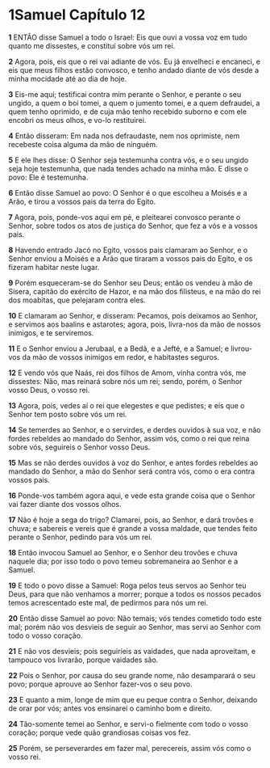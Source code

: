 # 1Samuel Capítulo 12

**1** 	ENTÃO disse Samuel a todo o Israel: Eis que ouvi a vossa voz em tudo quanto me dissestes, e constituí sobre vós um rei.

**2** 	Agora, pois, eis que o rei vai adiante de vós. Eu já envelheci e encaneci, e eis que meus filhos estão convosco, e tenho andado diante de vós desde a minha mocidade até ao dia de hoje.

**3** 	Eis-me aqui; testificai contra mim perante o Senhor, e perante o seu ungido, a quem o boi tomei, a quem o jumento tomei, e a quem defraudei, a quem tenho oprimido, e de cuja mão tenho recebido suborno e com ele encobri os meus olhos, e vo-lo restituirei.

**4** 	Então disseram: Em nada nos defraudaste, nem nos oprimiste, nem recebeste coisa alguma da mão de ninguém.

**5** 	E ele lhes disse: O Senhor seja testemunha contra vós, e o seu ungido seja hoje testemunha, que nada tendes achado na minha mão. E disse o povo: Ele é testemunha.

**6** 	Então disse Samuel ao povo: O Senhor é o que escolheu a Moisés e a Arão, e tirou a vossos pais da terra do Egito.

**7** 	Agora, pois, ponde-vos aqui em pé, e pleitearei convosco perante o Senhor, sobre todos os atos de justiça do Senhor, que fez a vós e a vossos pais.

**8** 	Havendo entrado Jacó no Egito, vossos pais clamaram ao Senhor, e o Senhor enviou a Moisés e a Arão que tiraram a vossos pais do Egito, e os fizeram habitar neste lugar.

**9** 	Porém esqueceram-se do Senhor seu Deus; então os vendeu à mão de Sísera, capitão do exército de Hazor, e na mão dos filisteus, e na mão do rei dos moabitas, que pelejaram contra eles.

**10** 	E clamaram ao Senhor, e disseram: Pecamos, pois deixamos ao Senhor, e servimos aos baalins e astarotes; agora, pois, livra-nos da mão de nossos inimigos, e te serviremos.

**11** 	E o Senhor enviou a Jerubaal, e a Bedã, e a Jefté, e a Samuel; e livrou-vos da mão de vossos inimigos em redor, e habitastes seguros.

**12** 	E vendo vós que Naás, rei dos filhos de Amom, vinha contra vós, me dissestes: Não, mas reinará sobre nós um rei; sendo, porém, o Senhor vosso Deus, o vosso rei.

**13** 	Agora, pois, vedes aí o rei que elegestes e que pedistes; e eis que o Senhor tem posto sobre vós um rei.

**14** 	Se temerdes ao Senhor, e o servirdes, e derdes ouvidos à sua voz, e não fordes rebeldes ao mandado do Senhor, assim vós, como o rei que reina sobre vós, seguireis o Senhor vosso Deus.

**15** 	Mas se não derdes ouvidos à voz do Senhor, e antes fordes rebeldes ao mandado do Senhor, a mão do Senhor será contra vós, como o era contra vossos pais.

**16** 	Ponde-vos também agora aqui, e vede esta grande coisa que o Senhor vai fazer diante dos vossos olhos.

**17** 	Não é hoje a sega do trigo? Clamarei, pois, ao Senhor, e dará trovões e chuva; e sabereis e vereis que é grande a vossa maldade, que tendes feito perante o Senhor, pedindo para vós um rei.

**18** 	Então invocou Samuel ao Senhor, e o Senhor deu trovões e chuva naquele dia; por isso todo o povo temeu sobremaneira ao Senhor e a Samuel.

**19** 	E todo o povo disse a Samuel: Roga pelos teus servos ao Senhor teu Deus, para que não venhamos a morrer; porque a todos os nossos pecados temos acrescentado este mal, de pedirmos para nós um rei.

**20** 	Então disse Samuel ao povo: Não temais; vós tendes cometido todo este mal; porém não vos desvieis de seguir ao Senhor, mas servi ao Senhor com todo o vosso coração.

**21** 	E não vos desvieis; pois seguiríeis as vaidades, que nada aproveitam, e tampouco vos livrarão, porque vaidades são.

**22** 	Pois o Senhor, por causa do seu grande nome, não desamparará o seu povo; porque aprouve ao Senhor fazer-vos o seu povo.

**23** 	E quanto a mim, longe de mim que eu peque contra o Senhor, deixando de orar por vós; antes vos ensinarei o caminho bom e direito.

**24** 	Tão-somente temei ao Senhor, e servi-o fielmente com todo o vosso coração; porque vede quão grandiosas coisas vos fez.

**25** 	Porém, se perseverardes em fazer mal, perecereis, assim vós como o vosso rei.

